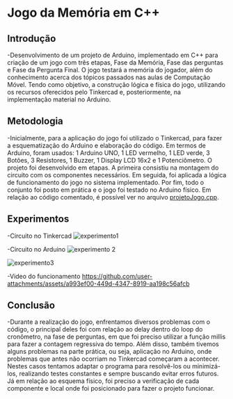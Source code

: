 # Jogo da Memória em C++

## Introdução
-Desenvolvimento de um projeto de Arduino, implementado em C++ para criação de um jogo com três etapas, Fase da Memória, Fase das perguntas e Fase da Pergunta Final. O jogo testará a memória do jogador, além do conhecimento acerca dos tópicos passados nas aulas de Computação Móvel. Tendo como objetivo, a construção lógica e física do jogo, utilizando os recursos oferecidos pelo Tinkercad e, posteriormente, na implementação material no Arduino.

## Metodologia
-Inicialmente, para a aplicação do jogo foi utilizado o Tinkercad, para fazer a esquematização do Arduino e elaboração do código. Em termos de Arduino, foram usados: 1 Arduino UNO, 1 LED vermelho, 1 LED verde, 3 Botões, 3 Resistores, 1 Buzzer, 1 Display LCD 16x2 e 1 Potenciômetro. O projeto foi desenvolvido em etapas. A primeira consistiu na montagem do circuito com os componentes necessários. Em seguida, foi aplicada a lógica de funcionamento do jogo no sistema implementado. Por fim, todo o conjunto foi posto em prática e o jogo foi testado no Arduino físico. Em relação ao código comentado, é possível ver no arquivo [projetoJogo.cpp](https://github.com/EricSongWatanabe/projeto1/blob/main/projetoJogo.cpp).

## Experimentos
-Circuito no Tinkercad
![experimento1](https://github.com/user-attachments/assets/771ec08f-19e1-4e99-8985-8406f09841d0)

-Circuito no Arduino
![experimento 2](https://github.com/user-attachments/assets/3f41322d-419c-4860-9666-85b6b3693c45)

![experimento3](https://github.com/user-attachments/assets/4483eb64-b146-4339-a993-731adf9f8242)

-Video do funcionamento
https://github.com/user-attachments/assets/a993ef00-449d-4347-8919-aa198c56afcb

## Conclusão
-Durante a realização do jogo, enfrentamos diversos problemas com o código, o principal deles foi com relação ao delay dentro do loop do cronômetro, na fase de perguntas, em que foi preciso utilizar a função millis para fazer a contagem regressiva do tempo. Além disso, também tivemos alguns problemas na parte prática, ou seja, aplicação no Arduino, onde problemas que antes não ocorriam no Tinkercad começaram a acontecer. Nestes casos tentamos adaptar o programa para resolvê-los ou minimizá-los, realizando testes constantes e sempre buscando evitar erros futuros. Já em relação ao esquema físico, foi preciso a verificação de cada componente e local onde foi posicionado para fazer o projeto funcionar.
